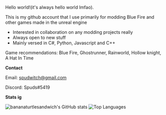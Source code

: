 Hello world!(it's always hello world lmfao). 

This is my github account that I use primarily for modding Blue Fire and other games made in the unreal engine 
- Interested in collaboration on any modding projects really
- Always open to new stuff
- Mainly versed in C#, Python, Javascript and C++

Game recommendations: Blue Fire, Ghostrunner, Rainworld, Hollow knight, A Hat In Time

**Contact**

Email: spudwitch@gmail.com

Discord: Spuds#5419

**Stats ig**

![bananaturtlesandwich's GitHub stats](https://github-readme-stats.vercel.app/api?username=bananaturtlesandwich&show_icons=true&include_all_commits=true&theme=vue-dark) ![Top Languages](https://github-readme-stats.vercel.app/api/top-langs/?username=bananaturtlesandwich&layout=compact&card_height=20) 

<!--[![Some of my repos](https://github-readme-stats.vercel.app/api/pin/?username=bananaturtlesandwich&repo=Blue-Fire-Modding-Guide)](https://github.com/bananaturtlesandwich/Blue-Fire-Modding-Guide)

<!---
bananaturtlesandwich/bananaturtlesandwich is a ✨ special ✨ repository because its `README.md` (this file) appears on your GitHub profile.
You can click the Preview link to take a look at your changes.
--->
